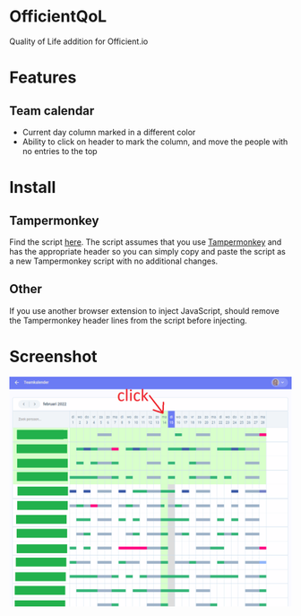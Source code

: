 # OfficientQoL
Quality of Life addition for Officient.io

# Features
## Team calendar
* Current day column marked in a different color
* Ability to click on header to mark the column, and move the people with no entries to the top

# Install
## Tampermonkey
Find the script [here](/dist/officient_qol.js).
The script assumes that you use [Tampermonkey](https://www.tampermonkey.net/) and has the appropriate header so you can simply copy and paste the script as a new Tampermonkey script with no additional changes.

## Other
If you use another browser extension to inject JavaScript, should remove the Tampermonkey header lines from the script before injecting.

# Screenshot

![Team calendar screenshot](/officient_qol_calendar_tip.png)
